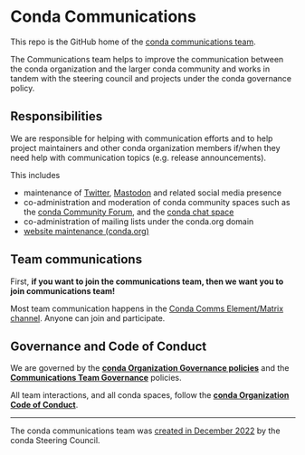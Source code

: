 # Conda Communications

This repo is the GitHub home of the [conda communications team](https://github.com/orgs/conda/teams/communications).

The Communications team helps to improve the communication between the conda organization and the larger conda community and works in tandem with the steering council and projects under the conda governance policy.

## Responsibilities

We are responsible for helping with communication efforts and to help project maintainers and other conda organization members if/when they need help with communication topics (e.g. release announcements).

This includes

* maintenance of [Twitter](https://twitter.com/condaproject), [Mastodon](https://fosstodon.org/@conda) and related social media presence
* co-administration and moderation of conda community spaces such as the [conda Community Forum](https://conda.discourse.group/), and the [conda chat space](https://app.element.io/#/room/#conda:matrix.org)
* co-administration of mailing lists under the conda.org domain
* [website maintenance (conda.org)](https://github.com/conda-incubator/conda-dot-org)

## Team communications

First, **if you want to join the communications team, then we want you to join communications team!**

Most team communication happens in the [Conda Comms Element/Matrix channel](https://app.element.io/#/room/#conda-comms:matrix.org).  Anyone can join and participate.

## Governance and Code of Conduct

We are governed by the **[conda Organization Governance policies](https://github.com/conda-incubator/governance)** and the **[Communications Team Governance](GOVERNANCE.md)** policies.

All team interactions, and all conda spaces, follow the **[conda Organization Code of Conduct](https://github.com/conda-incubator/governance/blob/main/CODE_OF_CONDUCT.md)**.


---

The conda communications team was [created in December 2022](https://github.com/conda-incubator/governance/issues/81) by the conda Steering Council.
